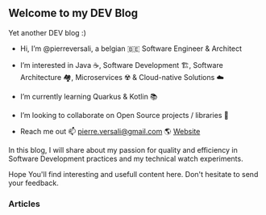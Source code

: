## Welcome to my DEV Blog

Yet another DEV blog :)

- Hi, I’m @pierreversali, a belgian :belgium: Software Engineer & Architect
- I’m interested in Java :coffee:, Software Development :building_construction:, Software Architecture :houses:, Microservices :radioactive: & Cloud-native Solutions :cloud:
- I’m currently learning Quarkus & Kotlin :books:
- I’m looking to collaborate on Open Source projects / libraries :vulcan_salute:

- Reach me out 📫 pierre.versali@gmail.com :earth_americas: [Website](https://pierre-versali.bitbucket.io)

In this blog, I will share about my passion for quality and efficiency in Software Development practices and my technical watch experiments.

Hope You'll find interesting and usefull content here.
Don't hesitate to send your feedback.

### Articles



